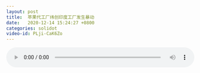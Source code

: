 ```yaml
---
layout: post
title:  苹果代工厂纬创印度工厂发生暴动
date:   2020-12-14 15:24:27 +0800
categories: solidot
video-id: PLji-CaK6Zo
---
```


<audio src="/assets/c530cd3c1cfd151b2fd510334b5fc708.mp3" style="width: 100%;" controls></audio>

